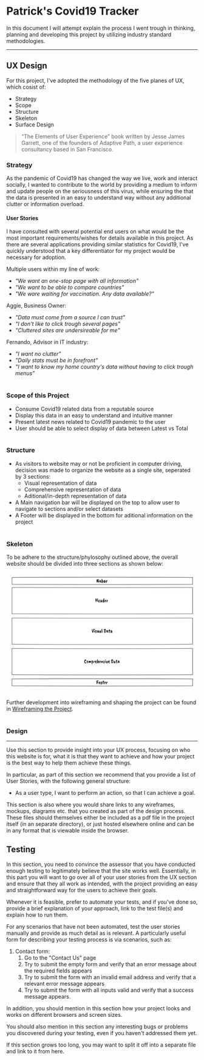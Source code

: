 # Patrick's Covid19 Tracker

In this document I will attempt explain the process I went trough in thinking, planning and developing this project by utilizing industry standard methodologies.

---

## UX Design

For this project, I've adopted the methodology of the five planes of UX, which cosist of:

- Strategy
- Scope
- Structure
- Skeleton
- Surface Design

> “The Elements of User Experience” book written by Jesse James Garrett, one of the founders of Adaptive Path, a user experience consultancy based in San Francisco.

### Strategy

As the pandemic of Covid19 has changed the way we live, work and interact socially, I wanted to contribute to the world by providing a medium to inform and update people on the seriousness of this virus, while ensuring the that the data is presented in an easy to understand way without any additional clutter or information overload.

#### User Stories

I have consulted with several potential end users on what would be the most important requirements/wishes for details available in this project. As there are several applications providing similar statistics for Covid19, I've quickly understood that a key differentiator for my project would be necessary for adoption.

Multiple users within my line of work:

- _"We want an one-stop page with all information"_
- _"We want to be able to compare countries"_
- _"We ware waiting for vaccination. Any data available?"_

Aggie, Business Owner:

- _"Data must come from a source I can trust"_
- _"I don't like to click trough several pages"_
- _"Cluttered sites are undersireable for me"_

Fernando, Advisor in IT industry:

- _"I want no clutter"_
- _"Daily stats must be in forefront"_
- _"I want to know my home country's data without having to click trough menus"_
  <br/><br/>

### Scope of this Project

- Consume Covid19 related data from a reputable source
- Display this data in an easy to understand and intuitive manner
- Present latest news related to Covid19 pandemic to the user
- User should be able to select display of data between Latest vs Total
  <br/><br/>

### Structure

- As visitors to website may or not be proficient in computer driving, decision was made to organize the website as a single site, seperated by 3 sections:
  - Visual representation of data
  - Comprehensive representation of data
  - Aditional/in-depth representation of data
- A Main navigation bar will be displayed on the top to allow user to navigate to sections and/or select datasets
- A Footer will be displayed in the bottom for aditional information on the project
  <br/><br/>

### Skeleton

To be adhere to the structure/phylosophy outlined above, the overall website should be divided into three sections as shown below:

<img src="./wireframes/wireframe1.png">

Further development into wireframing and shaping the project can be found in [Wireframing the Project](./wireframes.md).
<br/><br/>

### Design

---

Use this section to provide insight into your UX process, focusing on who this website is for, what it is that they want to achieve and how your project is the best way to help them achieve these things.

In particular, as part of this section we recommend that you provide a list of User Stories, with the following general structure:

- As a user type, I want to perform an action, so that I can achieve a goal.

This section is also where you would share links to any wireframes, mockups, diagrams etc. that you created as part of the design process. These files should themselves either be included as a pdf file in the project itself (in an separate directory), or just hosted elsewhere online and can be in any format that is viewable inside the browser.

## Testing

In this section, you need to convince the assessor that you have conducted enough testing to legitimately believe that the site works well. Essentially, in this part you will want to go over all of your user stories from the UX section and ensure that they all work as intended, with the project providing an easy and straightforward way for the users to achieve their goals.

Whenever it is feasible, prefer to automate your tests, and if you've done so, provide a brief explanation of your approach, link to the test file(s) and explain how to run them.

For any scenarios that have not been automated, test the user stories manually and provide as much detail as is relevant. A particularly useful form for describing your testing process is via scenarios, such as:

1. Contact form:
   1. Go to the "Contact Us" page
   2. Try to submit the empty form and verify that an error message about the required fields appears
   3. Try to submit the form with an invalid email address and verify that a relevant error message appears
   4. Try to submit the form with all inputs valid and verify that a success message appears.

In addition, you should mention in this section how your project looks and works on different browsers and screen sizes.

You should also mention in this section any interesting bugs or problems you discovered during your testing, even if you haven't addressed them yet.

If this section grows too long, you may want to split it off into a separate file and link to it from here.
